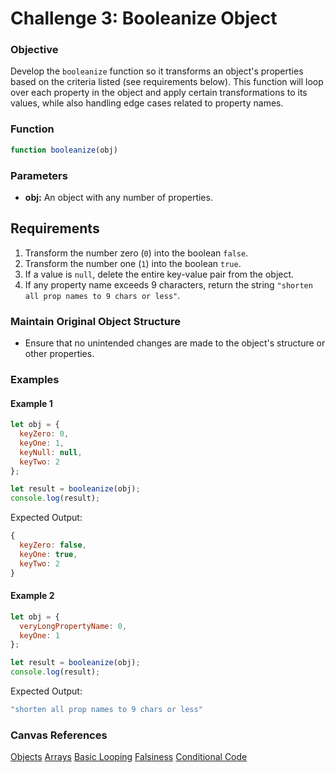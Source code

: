 # Challenge 3: Booleanize Object

### Objective
Develop the `booleanize` function so it transforms an object's properties based on the criteria listed (see requirements below). This function will loop over each property in the object and apply certain transformations to its values, while also handling edge cases related to property names.

### Function
```javascript
function booleanize(obj)
```

### Parameters
- **obj:** An object with any number of properties.

## Requirements
1. Transform the number zero (`0`) into the boolean `false`.
2. Transform the number one (`1`) into the boolean `true`.
3. If a value is `null`, delete the entire key-value pair from the object.
4. If any property name exceeds 9 characters, return the string `"shorten all prop names to 9 chars or less"`.

### Maintain Original Object Structure
- Ensure that no unintended changes are made to the object's structure or other properties.

### Examples

#### Example 1
```javascript
let obj = {
  keyZero: 0,
  keyOne: 1,
  keyNull: null,
  keyTwo: 2
};

let result = booleanize(obj);
console.log(result);
```
Expected Output:
```javascript
{
  keyZero: false,
  keyOne: true,
  keyTwo: 2
}
```

#### Example 2
```javascript
let obj = {
  veryLongPropertyName: 0,
  keyOne: 1
};

let result = booleanize(obj);
console.log(result);
```
Expected Output:
```javascript
"shorten all prop names to 9 chars or less"
```

### Canvas References
[Objects](https://bloomtech.instructure.com/courses/2785/modules/items/690416)
[Arrays](https://bloomtech.instructure.com/courses/2785/modules/items/690423)
[Basic Looping](https://bloomtech.instructure.com/courses/2785/modules/items/690435)
[Falsiness](https://bloomtech.instructure.com/courses/2784/modules/items/690467)
[Conditional Code](https://bloomtech.instructure.com/courses/2784/modules/items/690479)


